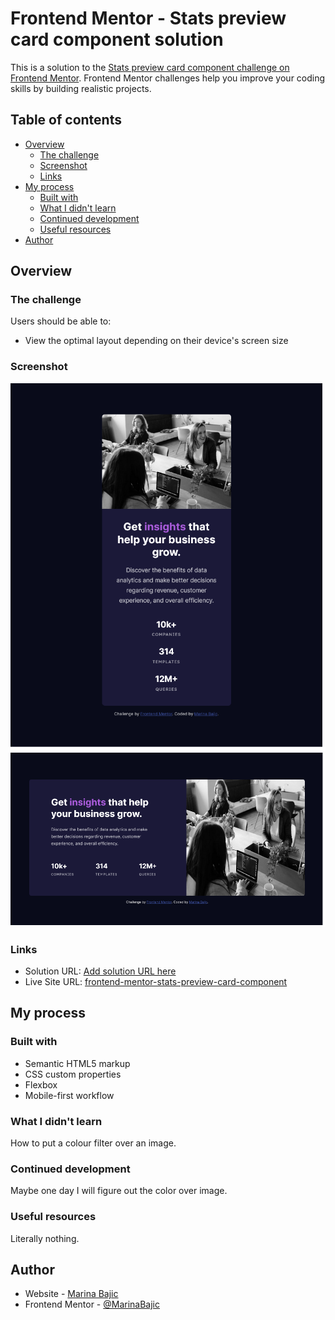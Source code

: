 # Frontend Mentor - Stats preview card component solution

This is a solution to the [Stats preview card component challenge on Frontend Mentor](https://www.frontendmentor.io/challenges/stats-preview-card-component-8JqbgoU62). Frontend Mentor challenges help you improve your coding skills by building realistic projects. 

## Table of contents

- [Overview](#overview)
  - [The challenge](#the-challenge)
  - [Screenshot](#screenshot)
  - [Links](#links)
- [My process](#my-process)
  - [Built with](#built-with)
  - [What I didn't learn](#what-i-didn't-learn)
  - [Continued development](#continued-development)
  - [Useful resources](#useful-resources)
- [Author](#author)

## Overview

### The challenge

Users should be able to:

- View the optimal layout depending on their device's screen size

### Screenshot

![](screenshots/mobile.png)
![](screenshots/desktop.png)

### Links

- Solution URL: [Add solution URL here](https://your-solution-url.com)
- Live Site URL: [frontend-mentor-stats-preview-card-component](https://frontend-mentor-stats-preview-card-component-two.vercel.app/)

## My process

### Built with

- Semantic HTML5 markup
- CSS custom properties
- Flexbox
- Mobile-first workflow

### What I didn't learn

How to put a colour filter over an image.

### Continued development

Maybe one day I will figure out the color over image.

### Useful resources

Literally nothing.

## Author

- Website - [Marina Bajic](https://marinabajic.github.io/)
- Frontend Mentor - [@MarinaBajic](https://www.frontendmentor.io/profile/MarinaBajic)
